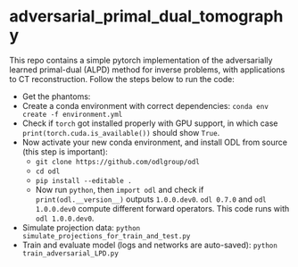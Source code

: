 # adversarial_primal_dual_tomography
This repo contains a simple pytorch implementation of the adversarially learned primal-dual (ALPD) method for inverse problems, with applications to  CT reconstruction. Follow the steps below to run the code:

* Get the phantoms: 
* Create a conda environment with correct dependencies: `conda env create -f environment.yml`
* Check if `torch` got installed properly with GPU support, in which case `print(torch.cuda.is_available())` should show `True`. 
* Now activate your new conda environment, and install ODL from source (this step is important): 
  * `git clone https://github.com/odlgroup/odl`
  * `cd odl`
  * `pip install --editable .`
  * Now run `python`, then `import odl` and check if `print(odl.__version__)` outputs `1.0.0.dev0`. `odl 0.7.0` and `odl 1.0.0.dev0` compute different forward operators. This code runs with `odl 1.0.0.dev0`. 
* Simulate projection data: `python simulate_projections_for_train_and_test.py`
* Train and evaluate model (logs and networks are auto-saved): `python train_adversarial_LPD.py` 
 
